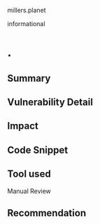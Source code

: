 millers.planet

informational

# .

## Summary


## Vulnerability Detail

## Impact

## Code Snippet

## Tool used

Manual Review

## Recommendation
